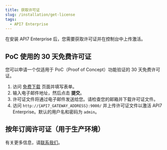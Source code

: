 ```yaml
---
title: 获取许可证
slug: /installation/get-license
tags:
  - API7 Enterprise
---
```


在安装 API7 Enterprise 后，您需要获取许可证并在控制台中上传激活。

## PoC 使用的 30 天免费许可证

您可以申请一个仅适用于 PoC（Proof of Concept）功能验证的 30 天免费许可证。

1. 访问 [免费下载](https://api7.ai/try?product=enterprise) 页面并填写表单。
2. 输入电子邮件地址，然后点击 **提交**。
3. 许可证文件将通过电子邮件发送给您。请检查您的邮箱并下载许可证文件。
4. 访问 `http://{API7_GATEWAY_ADDRESS}:9000/` 并上传许可证文件以激活 API7 Enterprise。默认的用户名和密码为 `admin`。

## 按年订阅许可证（用于生产环境）

有关更多信息，请[联系我们](https://api7.ai/contact)。

